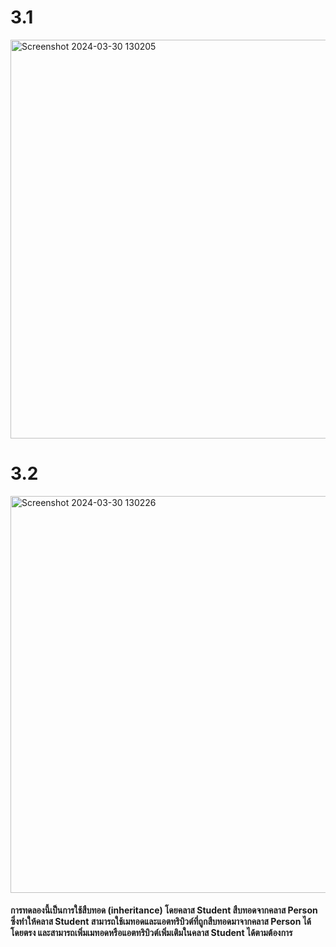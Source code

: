 # 3.1
<img width="638" alt="Screenshot 2024-03-30 130205" src="https://github.com/anndyyzzz/03376836-OOP-2566-Lab-06/assets/144866059/90002176-3722-4432-a09e-fe2cc8a833aa">

# 3.2
<img width="635" alt="Screenshot 2024-03-30 130226" src="https://github.com/anndyyzzz/03376836-OOP-2566-Lab-06/assets/144866059/d94d49e6-1b3e-4ac1-80b4-37613998e6c8">

#### การทดลองนี้เป็นการใช้สืบทอด (inheritance) โดยคลาส Student สืบทอดจากคลาส Person ซึ่งทำให้คลาส Student สามารถใช้เมทอดและแอตทริบิวต์ที่ถูกสืบทอดมาจากคลาส Person ได้โดยตรง และสามารถเพิ่มเมทอดหรือแอตทริบิวต์เพิ่มเติมในคลาส Student ได้ตามต้องการ
